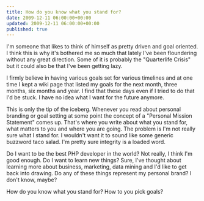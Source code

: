 ```yaml
---
title: How do you know what you stand for?
date: 2009-12-11 06:00:00+00:00
updated: 2009-12-11 06:00:00+00:00
published: true
---
```


I'm someone that likes to think of himself as pretty driven and goal oriented.  I think this is why it's bothered me so much that lately I've been floundering without any great direction.  Some of it is probably the "Quarterlife Crisis" but it could also be that I've been getting lazy.

I firmly believe in having various goals set for various timelines and at one time I kept a wiki page that listed my goals for the next month, three months, six months and year.  I find that these days even if I tried to do that I'd be stuck.  I have no idea what I want for the future anymore.

This is only the tip of the iceberg.  Whenever you read about personal branding or goal setting at some point the concept of a "Personal Mission Statement" comes up.  That's where you write about what you stand for, what matters to you and where you are going.  The problem is I'm not really sure what I stand for.  I wouldn't want it to sound like some generic buzzword taco salad.  I'm pretty sure integrity is a loaded word.

Do I want to be the best PHP developer in the world?  Not really, I think I'm good enough.  Do I want to learn new things?  Sure, I've thought about learning more about business, marketing, data mining and I'd like to get back into drawing.  Do any of these things represent my personal brand?  I don't know, maybe?

How do you know what you stand for?  How to you pick goals?

